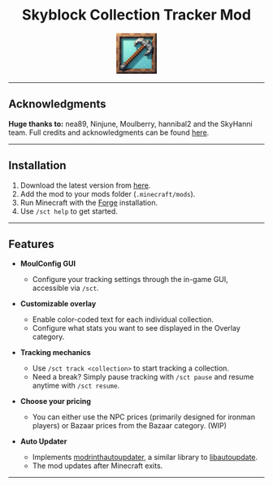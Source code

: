 <h1 align = "center">Skyblock Collection Tracker Mod</h1>


<div align="center">
  <img src="src/main/resources/assets/logo.jpg" alt="Collection Tracker GUI" width="80">
</div>

---

## Acknowledgments

**Huge thanks to:** nea89, Ninjune, Moulberry, hannibal2 and the SkyHanni team. Full credits and acknowledgments can be found [here](CREDITS.md).

---

## Installation

1. Download the latest version from [here](https://github.com/ChindeaYTB/SkyblockCollectionTracker/releases). 
2. Add the mod to your mods folder (`.minecraft/mods`).
3. Run Minecraft with the [Forge](https://files.minecraftforge.net/net/minecraftforge/forge/index_1.8.9.html) installation.
4. Use `/sct help` to get started.

---

## Features
- **MoulConfig GUI**
  - Configure your tracking settings through the in-game GUI, accessible via `/sct`.
     
- **Customizable overlay** 
  - Enable color-coded text for each individual collection.
  - Configure what stats you want to see displayed in the Overlay category.
    
- **Tracking mechanics**
  - Use `/sct track <collection>` to start tracking a collection.
  - Need a break? Simply pause tracking with `/sct pause` and resume anytime with `/sct resume`.

- **Choose your pricing**
  - You can either use the NPC prices (primarily designed for ironman players) or Bazaar prices from the Bazaar category. (WIP)

- **Auto Updater**
  - Implements [modrinthautoupdater](https://github.com/ChindeaYTB/modrinthautoupdater), a similar library to [libautoupdate](https://github.com/nea89o/libautoupdate).
  - The mod updates after Minecraft exits.
---

